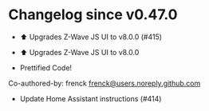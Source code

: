# Changelog since v0.47.0
- ⬆️ Upgrades Z-Wave JS UI to v8.0.0 (#415)

* ⬆️ Upgrades Z-Wave JS UI to v8.0.0

* Prettified Code!

Co-authored-by: frenck <frenck@users.noreply.github.com> 
- Update Home Assistant instructions (#414) 
